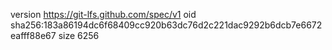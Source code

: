 version https://git-lfs.github.com/spec/v1
oid sha256:183a86194dc6f68409cc920b63dc76d2c221dac9292b6dcb7e6672eafff88e67
size 6256
